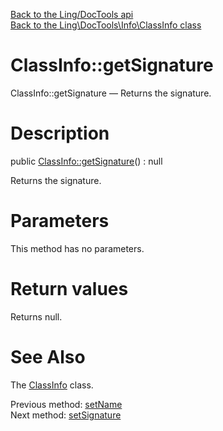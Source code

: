 [Back to the Ling/DocTools api](https://github.com/lingtalfi/DocTools/blob/master/doc/api/Ling/DocTools.md)<br>
[Back to the Ling\DocTools\Info\ClassInfo class](https://github.com/lingtalfi/DocTools/blob/master/doc/api/Ling/DocTools/Info/ClassInfo.md)


ClassInfo::getSignature
================



ClassInfo::getSignature — Returns the signature.




Description
================


public [ClassInfo::getSignature](https://github.com/lingtalfi/DocTools/blob/master/doc/api/Ling/DocTools/Info/ClassInfo/getSignature.md)() : null




Returns the signature.




Parameters
================

This method has no parameters.


Return values
================

Returns null.








See Also
================

The [ClassInfo](https://github.com/lingtalfi/DocTools/blob/master/doc/api/Ling/DocTools/Info/ClassInfo.md) class.

Previous method: [setName](https://github.com/lingtalfi/DocTools/blob/master/doc/api/Ling/DocTools/Info/ClassInfo/setName.md)<br>Next method: [setSignature](https://github.com/lingtalfi/DocTools/blob/master/doc/api/Ling/DocTools/Info/ClassInfo/setSignature.md)<br>

